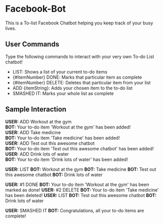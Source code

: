 # Facebook-Bot

This is a To-list Facebook Chatbot helping you keep track of your busy lives. 

## User Commands

Type the following commands to interact with your very own To-do List chatbot!

- LIST: Shows a list of your current to-do items
- {#itemNumber} DONE: Marks that particular item as complete
- {#itemNumber} DELETE: Deletes that particular item from your list
- ADD {itemString}: Adds your chosen item to the to-do list
- SMASHED IT: Marks your whole list as complete


## Sample Interaction

**USER:** ADD Workout at the gym  
**BOT:** Your to-do item 'Workout at the gym' has been added!  
**USER:** ADD Take medicine  
**BOT:** Your to-do item 'Take medicine' has been added!  
**USER:** ADD Test out this awesome chatbot  
**BOT:** Your to-do item 'Test out this awesome chatbot' has been added!  
**USER:** ADD Drink lots of water  
**BOT:** Your to-do item 'Drink lots of water' has been added!


**USER:** LIST
**BOT:** Workout at the gym
**BOT:** Take medicine
**BOT:** Test out this awesome chatbot
**BOT:** Drink lots of water


**USER:** #1 DONE
**BOT:** Your to-do item 'Workout at the gym' has been marked as done!
**USER:** #2 DELETE
**BOT:** Your to-do item 'Take medicine' has been deleted!
**USER:** LIST
**BOT:** Test out this awesome chatbot
**BOT:** Drink lots of water

**USER:** SMASHED IT
**BOT:** Congratulations, all your to-do items are complete!
